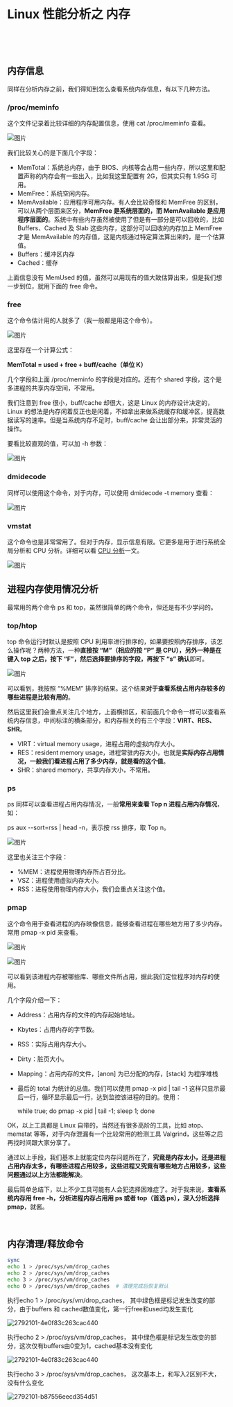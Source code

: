 # Linux 性能分析之 内存

‍

‍

## **内存信息**

同样在分析内存之前，我们得知到怎么查看系统内存信息，有以下几种方法。

### **/proc/meminfo**

这个文件记录着比较详细的内存配置信息，使用 cat /proc/meminfo 查看。

​![图片](assets/net-img-640-20230906175816-lbl7zrg.jpg)​

我们比较关心的是下面几个字段：

* MemTotal：系统总内存，由于 BIOS、内核等会占用一些内存，所以这里和配置声称的内存会有一些出入，比如我这里配置有 2G，但其实只有 1.95G 可用。
* MemFree：系统空闲内存。
* MemAvailable：应用程序可用内存。有人会比较奇怪和 MemFree 的区别，可以从两个层面来区分，**MemFree 是系统层面的，而 MemAvailable 是应用程序层面的**。系统中有些内存虽然被使用了但是有一部分是可以回收的，比如 Buffers、Cached 及 Slab 这些内存，这部分可以回收的内存加上 MemFree 才是 MemAvailable 的内存值，这是内核通过特定算法算出来的，是一个估算值。
* Buffers：缓冲区内存
* Cached：缓存

上面信息没有 MemUsed 的值，虽然可以用现有的值大致估算出来，但是我们想一步到位，就用下面的 free 命令。

### **free**

这个命令估计用的人就多了（我一般都是用这个命令）。

​![图片](assets/net-img-640-20230906175816-nv8j8dp.png)​

这里存在一个计算公式：

**MemTotal = used + free + buff/cache（单位 K）**

几个字段和上面 /proc/meminfo 的字段是对应的。还有个 shared 字段，这个是多进程的共享内存空间，不常用。

我们注意到 free 很小，buff/cache 却很大，这是 Linux 的内存设计决定的，Linux 的想法是内存闲着反正也是闲着，不如拿出来做系统缓存和缓冲区，提高数据读写的速率。但是当系统内存不足时，buff/cache 会让出部分来，非常灵活的操作。

要看比较直观的值，可以加 -h 参数：

​![图片](assets/net-img-640-20230906175816-y3mdq9q.png)​

### **dmidecode**

同样可以使用这个命令，对于内存，可以使用 dmidecode -t memory 查看：

​![图片](assets/net-img-640-20230906175816-c3e3i7f.jpg)​

### **vmstat**

这个命令也是非常常用了。但对于内存，显示信息有限。它更多是用于进行系统全局分析和 CPU 分析。详细可以看 [CPU 分析](http://mp.weixin.qq.com/s?__biz=MzI1OTY2MzMxOQ==&mid=2247484103&idx=1&sn=d437fd54bac8ac00522aa4538ca9c7a1&chksm=ea74367fdd03bf699d603f39836bb35c0e6190f6781e0eda104a3710705034293255e85bd6b4&scene=21#wechat_redirect)一文。

​![图片](assets/net-img-640-20230906175817-wob0jbn.jpg)​

## **进程内存使用情况分析**

最常用的两个命令 ps 和 top，虽然很简单的两个命令，但还是有不少学问的。

### **top/htop**

top 命令运行时默认是按照 CPU 利用率进行排序的，如果要按照内存排序，该怎么操作呢？两种方法，一种**直接按 “M”（相应的按 “P” 是 CPU），另外一种是在键入 top 之后，按下 “F”，然后选择要排序的字段，再按下 “s” 确认**即可。

​![图片](assets/net-img-640-20230906175817-fpl8dik.jpg)​

可以看到，我按照 “%MEM” 排序的结果。这个结果**对于查看系统占用内存较多的哪些进程是比较有用的**。

然后这里我们会重点关注几个地方，上面横排区，和前面几个命令一样可以查看系统内存信息，中间标注的横条部分，和内存相关的有三个字段：**VIRT、RES、SHR**。

* VIRT：virtual memory usage，进程占用的虚拟内存大小。
* RES：resident memory usage，进程常驻内存大小，也就是**实际内存占用情况，一般我们看进程占用了多少内存，就是看的这个值**。
* SHR：shared memory，共享内存大小，不常用。

### **ps**

ps 同样可以查看进程占用内存情况，一般**常用来查看 Top n 进程占用内存情况**，如：

ps aux --sort=rss | head -n，表示按 rss 排序，取 Top n。

​![图片](assets/net-img-640-20230906175817-itqb0cp.jpg)​

这里也关注三个字段：

* %MEM：进程使用物理内存所占百分比。
* VSZ：进程使用虚拟内存大小。
* RSS：进程使用物理内存大小，我们会重点关注这个值。

### **pmap**

这个命令用于查看进程的内存映像信息，能够查看进程在哪些地方用了多少内存。常用 pmap -x pid 来查看。

​![图片](assets/net-img-640-20230906175817-fvnd0ce.jpg)​

​![图片](assets/net-img-640-20230906175817-03039a5.jpg)​

可以看到该进程内存被哪些库、哪些文件所占用，据此我们定位程序对内存的使用。

几个字段介绍一下：

* Address：占用内存的文件的内存起始地址。
* Kbytes：占用内存的字节数。
* RSS：实际占用内存大小。
* Dirty：脏页大小。
* Mapping：占用内存的文件，[anon] 为已分配的内存，[stack] 为程序堆栈
* 最后的 total 为统计的总值。我们可以使用 pmap -x pid | tail -1 这样只显示最后一行，循环显示最后一行，达到监控该进程的目的。使用：

  while true; do pmap -x pid | tail -1; sleep 1; done

OK，以上工具都是 Linux 自带的，当然还有很多高阶的工具，比如 atop、memstat 等等，对于内存泄漏有一个比较常用的检测工具 Valgrind，这些等之后再找时间跟大家分享了。

通过以上手段，我们基本上就能定位内存问题所在了，**究竟是内存太小，还是进程占用内存太多，有哪些进程占用较多，这些进程又究竟有哪些地方占用较多，这些问题通过以上方法都能解决**。

最后简单总结下，以上不少工具可能有人会犯选择困难症了。对于我来说，**查看系统内存用 free -h，分析进程内存占用用 ps 或者 top（首选 ps），深入分析选择 pmap**，就酱。

‍

## 内存清理/释放命令

```bash
sync
echo 1 > /proc/sys/vm/drop_caches
echo 2 > /proc/sys/vm/drop_caches
echo 3 > /proc/sys/vm/drop_caches
echo 0 > /proc/sys/vm/drop_caches  # 清理完成后恢复默认
```

执行echo 1 > /proc/sys/vm/drop_caches， 其中绿色框是标记发生改变的部分，由于buffers 和 cached数值变化，第一行free和used均发生变化

​​![2792101-4e0f83c263cac440](assets/2792101-4e0f83c263cac440-20230923140057-usjuenn.webp)​​

执行echo 2 > /proc/sys/vm/drop_caches， 其中绿色框是标记发生改变的部分，这次仅有buffers由0变为1，cached基本没有变化

​​![2792101-4e0f83c263cac440](assets/2792101-4e0f83c263cac440-20230923140057-usjuenn.webp)​​

执行echo 3 > /proc/sys/vm/drop_caches， 这次基本上，和写入2区别不大，没有什么变化

​![2792101-b87556eecd354d51](assets/2792101-b87556eecd354d51-20230923140042-un2b2ey.webp)​

